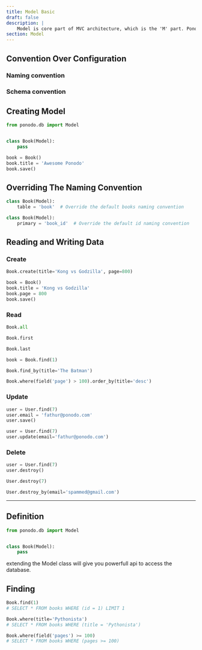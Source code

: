 ```yaml
---
title: Model Basic
draft: false
description: |
    Model is core part of MVC architecture, which is the 'M' part. Ponodo give you high abstraction to interact with the database tables.
section: Model
---
```



## Convention Over Configuration

### Naming convention

### Schema convention

## Creating Model

```python
from ponodo.db import Model


class Book(Model):
    pass
```

```python
book = Book()
book.title = 'Awesome Ponodo'
book.save()
```

## Overriding The Naming Convention

```python
class Book(Model):
    table = 'book'  # Override the default books naming convention
```


```python
class Book(Model):
    primary = 'book_id'  # Override the default id naming convention
```

## Reading and Writing Data

### Create

```python
Book.create(title='Kong vs Godzilla', page=800)
```

```python
book = Book()
book.title = 'Kong vs Godzilla'
book.page = 800
book.save()
```

### Read

```python
Book.all

Book.first

Book.last

book = Book.find(1)

Book.find_by(title='The Batman')

Book.where(field('page') > 100).order_by(title='desc')
```

### Update

```python
user = User.find(7)
user.email = 'fathur@ponodo.com'
user.save()
```

```python
user = User.find(7)
user.update(email='fathur@ponodo.com')
```


### Delete
```python
user = User.find(7)
user.destroy()
```

```python
User.destroy(7)
```

```python
User.destroy_by(email='spammed@gmail.com')
```

---

## Definition

```python
from ponodo.db import Model


class Book(Model):
    pass
```

extending the Model class will give you powerfull api to access the database.


## Finding

```python
Book.find(1)
# SELECT * FROM books WHERE (id = 1) LIMIT 1

Book.where(title='Pythonista')
# SELECT * FROM books WHERE (title = 'Pythonista')

Book.where(field('pages') >= 100)
# SELECT * FROM books WHERE (pages >= 100)

```
